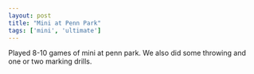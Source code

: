 ```yaml
---
layout: post
title: "Mini at Penn Park"
tags: ['mini', 'ultimate']
---
```


Played 8-10 games of mini at penn park. We also did some throwing and one or two marking drills. 
